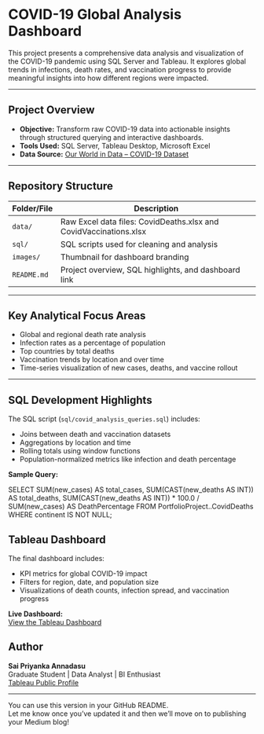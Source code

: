 # COVID-19 Global Analysis Dashboard

This project presents a comprehensive data analysis and visualization of the COVID-19 pandemic using SQL Server and Tableau. It explores global trends in infections, death rates, and vaccination progress to provide meaningful insights into how different regions were impacted.

---

## Project Overview

- **Objective:** Transform raw COVID-19 data into actionable insights through structured querying and interactive dashboards.
- **Tools Used:** SQL Server, Tableau Desktop, Microsoft Excel
- **Data Source:** [Our World in Data – COVID-19 Dataset](https://ourworldindata.org/coronavirus)

---

## Repository Structure

| Folder/File | Description |
|-------------|-------------|
| `data/`     | Raw Excel data files: CovidDeaths.xlsx and CovidVaccinations.xlsx |
| `sql/`      | SQL scripts used for cleaning and analysis |
| `images/`   | Thumbnail for dashboard branding |
| `README.md` | Project overview, SQL highlights, and dashboard link |

---

## Key Analytical Focus Areas

- Global and regional death rate analysis
- Infection rates as a percentage of population
- Top countries by total deaths
- Vaccination trends by location and over time
- Time-series visualization of new cases, deaths, and vaccine rollout

---

## SQL Development Highlights

The SQL script (`sql/covid_analysis_queries.sql`) includes:

- Joins between death and vaccination datasets
- Aggregations by location and time
- Rolling totals using window functions
- Population-normalized metrics like infection and death percentage


**Sample Query:**

SELECT 
    SUM(new_cases) AS total_cases,
    SUM(CAST(new_deaths AS INT)) AS total_deaths,
    SUM(CAST(new_deaths AS INT)) * 100.0 / SUM(new_cases) AS DeathPercentage
FROM PortfolioProject..CovidDeaths
WHERE continent IS NOT NULL;




## Tableau Dashboard
The final dashboard includes:

- KPI metrics for global COVID-19 impact  
- Filters for region, date, and population size  
- Visualizations of death counts, infection spread, and vaccination progress

**Live Dashboard:**  
[View the Tableau Dashboard](https://public.tableau.com/app/profile/saipriyanka.annadasus/viz/CoronavirusCOVID-19Dashboard_17522507164750/Dashboard1?publish=yes)




## Author

**Sai Priyanka Annadasu**  
Graduate Student | Data Analyst | BI Enthusiast  
[Tableau Public Profile](https://public.tableau.com/app/profile/saipriyanka.annadasus)

---

You can use this version in your GitHub README.  
Let me know once you’ve updated it and then we’ll move on to publishing your Medium blog!


